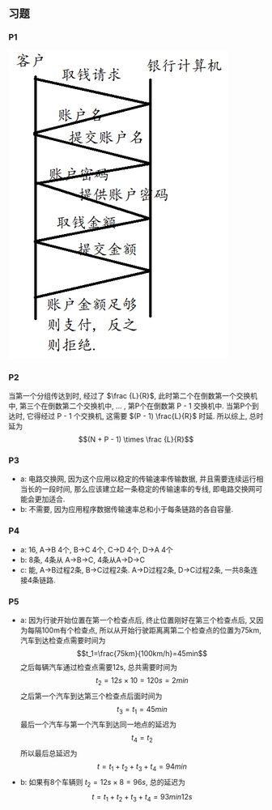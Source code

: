 ## 习题

### P1

![P1](./blogs/readBook/markdowns/ComputerNetworking/pic/p1.png)

### P2

当第一个分组传达到时, 经过了 $\frac {L}{R}$, 此时第二个在倒数第一个交换机中, 第三个在倒数第二个交换机中, ... , 第P个在倒数第 P - 1 交换机中. 当第P个到达时, 它得经过 P - 1 个交换机, 这需要 $(P - 1) \frac{L}{R}$ 时延. 所以综上, 总时延为 $$(N + P - 1) \times \frac {L}{R}$$

### P3

* a: 电路交换网, 因为这个应用以稳定的传输速率传输数据, 并且需要连续运行相当长的一段时间, 那么应该建立起一条稳定的传输速率的专线, 即电路交换网可能会更加适合.
* b: 不需要, 因为应用程序数据传输速率总和小于每条链路的各自容量.

### P4

* a: 16, A->B 4个, B->C 4个, C->D 4个, D->A 4个
* b: 8条, 4条从 A->B->C, 4条从A->D->C
* c: 能, A->B过程2条, B->C过程2条. A->D过程2条, D->C过程2条, 一共8条连接4条链路.

### P5

* a: 因为行驶开始位置在第一个检查点后, 终止位置刚好在第三个检查点后, 又因为每隔100m有个检查点, 所以从开始行驶距离离第二个检查点的位置为75km, 汽车到达检查点需要时间为$$t_1=\frac{75km}{100km/h}=45min$$ 之后每辆汽车通过检查点需要12s, 总共需要时间为 $$t_2=12s\times10 = 120s = 2min$$ 之后第一个汽车到达第三个检查点后面时间为$$t_3=t_1=45min$$ 最后一个汽车与第一个汽车到达同一地点的延迟为 $$t_4=t_2$$ 所以最后总延迟为 $$t = t_1 + t_2 + t_3 + t_4 = 94min$$
* b: 如果有8个车辆则 $t_2=12s\times8=96s$, 总的延迟为 $$t = t_1 + t_2 + t_3 + t_4 = 93min 12s$$
